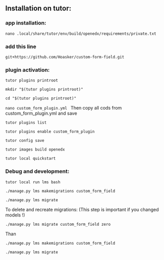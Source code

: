 ## Installation on tutor:

### app installation:

`nano .local/share/tutor/env/build/openedx/requirements/private.txt` 
### add this line
`git+https://github.com/Hoasker/custom-form-field.git`

### plugin activation:

`tutor plugins printroot  `

`mkdir "$(tutor plugins printroot)" `

`cd "$(tutor plugins printroot)" `

`nano custom_form_plugin.yml ` Then copy all cods from custom_form_plugin.yml and save

`tutor plugins list `

`tutor plugins enable custom_form_plugin `

`tutor config save `

`tutor images build openedx  `

`tutor local quickstart `

### Debug and development:

`tutor local run lms bash `

`./manage.py lms makemigrations custom_form_field`

`./manage.py lms migrate `

To delete and recreate migrations:
(This step is important if you changed models !)

`./manage.py lms migrate custom_form_field zero `

Than

`./manage.py lms makemigrations custom_form_field `

`./manage.py lms migrate`
